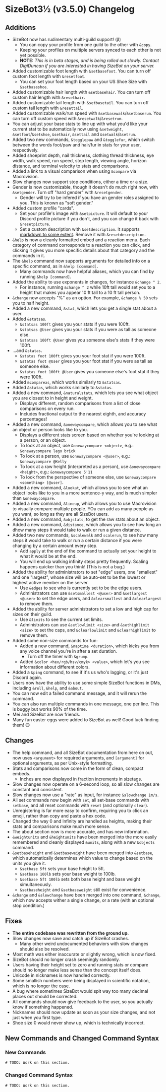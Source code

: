 # SizeBot3½ (v3.5.0) Changelog

## Additions

- SizeBot now has rudimentary multi-guild support! (β)
    - You can copy your profile from one guild to the other with `&copy`.
    - Keeping your profiles on multiple servers synced to each other is not yet possible.
    - **NOTE:** *This is in beta stages, and is being rolled out slowly. Contact DigiDuncan if you are interested in having SizeBot on your server.*
- Added customizable foot length with `&setbasefoot`. You can turn off custom foot length with `&resetfoot`.
    - You can set your foot length based on your US Shoe Size with `&setbaseshoe`.
- Added customizable hair length with `&setbasehair`. You can turn off custom hair length with `&resethair`.
- Added customizable tail length with `&setbasetail`. You can turn off custom tail length with `&resettail`.
- Added customizable walk/run speed with `&setbasewalk`/`&setbaserun`. You can turn off custom speed with `&resetwalk`/`&resetrun`.
- You can adjust your base stats to line up with what you'd like your current stat to be automatically now using `&setweight`, `&setfoot`/`&setshoe`, `&sethair`, `&settail` and `&setwalk`/`&setrun`.
- Added two new commands, `&togglepaw` and `&togglefur`, which switch between the words foot/paw and hair/fur in stats for your user, respectively.
- Added shoeprint depth, nail thickness, clothing thread thickness, eye width, walk speed, run speed, step length, viewing angle, horizon distance, and terminal velocity to stats and comparisons.
- Added a link to a visual comparison when using `&compare` via Macrovision.
- Slow changes now support stop conditions, either a time or a size.
- Gender is now customizable, though it doesn't do much right now, with `&setgender`. Turn off "hard gender" with `&resetgender`.
    - Gender will try to be infered if you have an gender roles assigned to you. This is known as "soft gender."
- Added custom profile "cards".
    - Set your profile's image with `&setpicture`. It will default to your Discord profile picture if you don't, and you can change it back with `&resetpicture`.
    - Set a custom description with `&setdescription`. It supports [markdown to some extent](https://leovoel.github.io/embed-visualizer/). Remove it with `&resetdescription`.
- `&help` is now a cleanly formatted embed and a reaction menu. Each category of command corrosponds to a reaction you can click, and clicking it gives you more specific details about that category and the commands in it.
- The `&help` command now supports arguments for detailed info on a specific command, as in `&help [command]`.
    - Many commands now have helpful aliases, which you can find by running `&help [command]`.
- Added the ability to use exponents in changes, for instance `&change ^ 2`.
    - For instance, running `&change ^ 2` while 10ft tall would set you to a height that makes you appear 10 ft tall to a 10 ft tall person.
- `&change` now accepts "%" as an option. For example, `&change % 50` sets you to half height.
- Added a new command, `&stat`, which lets you get a single stat about a user.
- Added `&statsas`.
    - `&statsas 100ft` gives you your stats if you were 100ft.
    - `&statsas @User` gives you your stats if you were as tall as someone else.
    - `&statsas 100ft @User` gives you someone else's stats if they were 100ft.
- ...and `&statas`.
    - `&statas foot 100ft` gives you your foot stat if you were 100ft.
    - `&statas foot @User` gives you your foot stat if you were as tall as someone else.
    - `&statas foot 100ft @User` gives you someone else's foot stat if they were 100ft.
- Added `&compareas`, which works similarly to `&statsas`.
- Added `&statas`, which works similarly to `&statas`.
- Added a new command, `&naturalstats`, which lets you see what object you are closest to in height and weight.
    - Displays different, random comparisons from a list of close comparisons on every run.
    - Includes fractional output to the nearest eighth, and accuracy percentages!
- Added a new command, `&onewaycompare`, which allows you to see what an object or person looks like to you.
    - Displays a different stats screen based on whether you're looking at a person, or an object.
    - To look at an object, use `&onewaycompare <object>`, e.g.: `&onewaycompare lego brick`
    - To look at a person, use `&onewaycompare <@user>`, e.g.: `&onewaycompare @Kelly`
    - To look at a raw height (interpreted as a person), use `&onewaycompare <height>`, e.g.: `&onewaycompare 5'11`
    - To look from the perspective of someone else, use `&onewaycompare <something> [@user]`.
- Added a new command, `&lookat`, which allows you to see what an object looks like to you in a more sentence-y way, and is much simpler than `&onewaycompare`.
- Added a new command, `&lineup`, which allows you to use Macrovision to visually compare multiple people. YOu can add as many people as you want, so long as they are all SizeBot users.
- Added a new command, `&objstats`, to get the raw stats about an object.
- Added a new command, `&distance`, which allows you to see how long an dhow many steps it would take to walk or run a given distance.
- Added two new commands, `&scalewalk` and `scalerun`, to see how many steps it would take to walk or run a certain distance if you were changing by a certain amount every step.
    - Add `apply` at the end of the command to actually set your height to what it would be at the end.
    - You will end up walking infinity steps pretty frequently. Scaling happens quicker than you think! (This is not a bug.)
- Added the ability for administrators to set "edge" users, one "smallest" and one "largest", whose size will be auto-set to be the lowest or highest active member on the server.
    - Use `&edges` to see who is currently set to be the edge users.
    - Administrators can use `&setsmallest <@user>` and `&setlargest <@user>` to set the edge users, and `&clearsmallest` and `&clearlargest` to remove them.
- Added the ability for server administrators to set a low and high cap for sizes on their guild.
    - Use `&limits` to see the current set limits.
    - Administrators can use `&setlowlimit <size>` and `&sethighlimit <size>` to set the caps, and `&clearlowlimit` and `&clearhighlimit` to remove them.
- Added some non-size commands for fun:
    - Added a new command, `&naptime <duration>`, which kicks you from any voice channel you're in after a set duration.
        - Turn off the timer with `&grump`.
    - Added `&color <hex/rgb/hsv/cmyk> <value>`, which let's you see information about different colors.
- Added a `&ping` command, to see if it's us who's lagging, or it's just Discord again.
- Users now have the ability to use some simple SizeBot functions in DMs, including `&roll`, `&help`, and `&about`.
- You can now edit a failed command message, and it will rerun the command.
- You can also run multiple commands in one message, one per line. This is buggy but works 90% of the time.
- Mei and SizeBot are now friends.
- Many fun easter eggs were added to SizeBot as well! Good luck finding them! :wink:

## Changes

- The help command, and all SizeBot documentation from here on out, now uses `<argument>` for required arguments, and `[argument]` for optional arguments, as per Unix-style formatting.
- Stats and comparisons now come in the form of clean, compact embeds.
    - Inches are now displayed in fraction increments in sizetags.
- Slow changes now operate on a 6-second loop, so all slow changes are constant and consistent.
- Slow changes now use a "rate" as input, for instance `&slowchange 1m/s`.
- All set commands now begin with `set`, all set-base commands with `setbase`, and all reset commands with `reset` (and optionally `clear`).
- Unregistering is far more easy to confirm, requiring you to click an emoji, rather than copy and paste a hex code.
- Changed the way 0 and Infinity are handled as heights, making their stats and comparisons make much more sense.
- The about section now is more accurate, and has new information.
- `&weightunits` and `&heightunits` have been merged into the more easily remembered and cleanly displayed `&units`, along with a new `&objects` command.
- `&setbaseheight` and `&setbaseweight` have been merged into `&setbase`, which automatically determines which value to change based on the units you give it.
    - `&setbase 5ft` sets your base height to 5ft.
    - `&setbase 100lb` sets your base weight to 100lb.
    - `&setbase 5ft 100lb` sets both base height and base weight simultaneously.
    - `&setbaseheight` and `&setbaseweight` still exist for convenience.
- `&change` and `&slowchange` have been merged into one command, `&change`, which now accepts wither a single change, or a rate (with an optional stop condition.)

## Fixes

- **The entire codebase was rewritten from the ground up.**
- Slow changes now save and catch up if SizeBot crashes.
    - Many other weird undocumented behaviors with slow changes should also be resolved.
- Most math was either inaccurate or slightly wrong, which is now fixed.
- SizeBot should no longer crash seemingly randomly.
- Users having their height set to zero and running stats or compare should no longer make less sense than the concept itself does.
- Unicode in nicknames is now handled correctly.
- Some smallish numbers were being displayed in scientific notation, which is no longer the case.
- A bug where sometimes SizeBot would spit way too many decimal places out should be corrected.
- All commands should now give feedback to the user, so you actually know if something happened.
- Nicknames should now update as soon as your size changes, and not just when you first type.
- Shoe size 0 would never show up, which is technically incorrect.


## New Commands and Changed Command Syntax

### New Commands

`# TODO: Work on this section.`

### Changed Command Syntax

`# TODO: Work on this section.`
